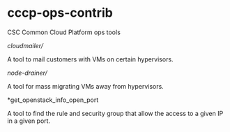 # cccp-ops-contrib
CSC Common Cloud Platform ops tools

*cloudmailer/*

A tool to mail customers with VMs on certain hypervisors.

*node-drainer/*

A tool for mass migrating VMs away from hypervisors.

*get_openstack_info_open_port

A tool to find the rule and security group that allow the access to a given IP in a given port.